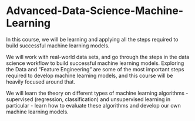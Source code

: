 # Advanced-Data-Science-Machine-Learning

In this course, we will be learning and applying all the steps required to build successful machine learning models. 

We will work with real-world data sets, and go through the steps in the data science workflow to build successful machine learning models. Exploring the Data and “Feature Engineering” are some of the most important steps required to develop machine learning models, and this course will be heavily focused around that. 

We will learn the theory on different types of machine learning algorithms - supervised (regression, classification) and unsupervised learning in particular - learn how to evaluate these algorithms and develop our own machine learning models.
